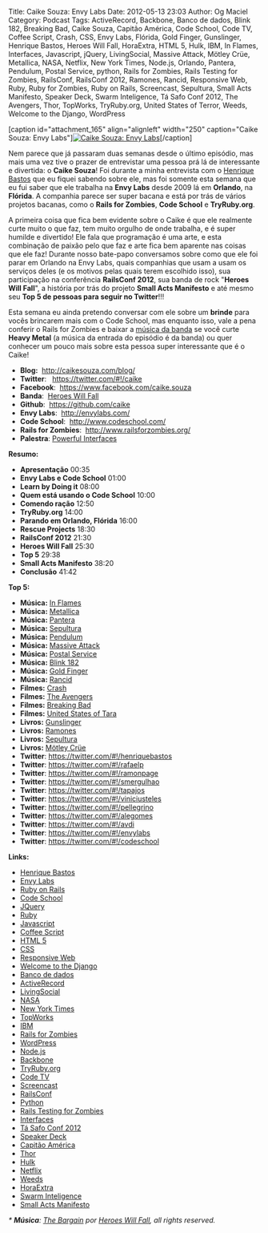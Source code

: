 Title: Caike Souza: Envy Labs
Date: 2012-05-13 23:03
Author: Og Maciel
Category: Podcast
Tags: ActiveRecord, Backbone, Banco de dados, Blink 182, Breaking Bad, Caike Souza, Capitão América, Code School, Code TV, Coffee Script, Crash, CSS, Envy Labs, Flórida, Gold Finger, Gunslinger, Henrique Bastos, Heroes Will Fall, HoraExtra, HTML 5, Hulk, IBM, In Flames, Interfaces, Javascript, jQuery, LivingSocial, Massive Attack, Mötley Crüe, Metallica, NASA, Netflix, New York Times, Node.js, Orlando, Pantera, Pendulum, Postal Service, python, Rails for Zombies, Rails Testing for Zombies, RailsConf, RailsConf 2012, Ramones, Rancid, Responsive Web, Ruby, Ruby for Zombies, Ruby on Rails, Screencast, Sepultura, Small Acts Manifesto, Speaker Deck, Swarm Inteligence, Tá Safo Conf 2012, The Avengers, Thor, TopWorks, TryRuby.org, United States of Terror, Weeds, Welcome to the Django, WordPress


[caption id="attachment\_165" align="alignleft" width="250"
caption="Caike Souza: Envy Labs"][![Caike Souza: Envy
Labs](http://www.castalio.info/wp-content/uploads/2012/05/caike_hwf-250x300.jpg "Caike Souza: Envy Labs")](http://www.castalio.info/wp-content/uploads/2012/05/caike_hwf.jpg)[/caption]

Nem parece que já passaram duas semanas desde o último episódio, mas
mais uma vez tive o prazer de entrevistar uma pessoa prá lá de
interessante e divertida: o **Caike Souza**! Foi durante a minha
entrevista com o [Henrique
Bastos](http://www.castalio.info/henrique-bastos-welcome-to-the-django/ "http://www.castalio.info/henrique-bastos-welcome-to-the-django/")
que eu fiquei sabendo sobre ele, mas foi somente esta semana que eu fui
saber que ele trabalha na **Envy Labs** desde 2009 lá em **Orlando**, na
**Flórida**. A companhia parece ser super bacana e está por trás de
vários projetos bacanas, como o **Rails for Zombies**, **Code School** e
**TryRuby.org**.

A primeira coisa que fica bem evidente sobre o Caike é que ele realmente
curte muito o que faz, tem muito orgulho de onde trabalha, e é super
humilde e divertido! Ele fala que programação é uma arte, e esta
combinação de paixão pelo que faz e arte fica bem aparente nas coisas
que ele faz! Durante nosso bate-papo conversamos sobre como que ele foi
parar em Orlando na Envy Labs, quais companhias que usam a usam os
serviços deles (e os motivos pelas quais terem escolhido isso), sua
participação na conferência **RailsConf 2012**, sua banda de rock
"**Heroes Will Fall**", a história por trás do projeto **Small Acts
Manifesto** e até mesmo seu **Top 5 de pessoas para seguir no
Twitter**!!!

Esta semana eu ainda pretendo conversar com ele sobre um **brinde** para
vocês brincarem mais com o Code School, mas enquanto isso, vale a pena
conferir o Rails for Zombies e baixar a [música da
banda](https://www.facebook.com/heroeswillfall?sk=app_204974879526524 "música")
se você curte **Heavy Metal** (a música da entrada do episódio é da
banda) ou quer conhecer um pouco mais sobre esta pessoa super
interessante que é o Caike!

-   **Blog:**  <http://caikesouza.com/blog/>
-   **Twitter**:   <https://twitter.com/#!/caike>
-   **Facebook**:  <https://www.facebook.com/caike.souza>
-   **Banda**:  [Heroes Will
    Fall](https://www.facebook.com/heroeswillfall "Heroes Will Fall")
-   **Github**:  <https://github.com/caike>
-   **Envy Labs**:  <http://envylabs.com/>
-   **Code School**:  <http://www.codeschool.com/>
-   **Rails for Zombies**:  <http://www.railsforzombies.org/>
-   **Palestra**: [Powerful
    Interfaces](https://speakerdeck.com/u/caike/p/powerful-interfaces "Powerful Interfaces")

**Resumo:**

-   **Apresentação** 00:35
-   **Envy Labs e Code School** 01:00
-   **Learn by Doing it** 08:00
-   **Quem está usando o Code School** 10:00
-   **Comendo ração** 12:50
-   **TryRuby.org** 14:00
-   **Parando em Orlando, Flórida** 16:00
-   **Rescue Projects** 18:30
-   **RailsConf 2012** 21:30
-   **Heroes Will Fall** 25:30
-   **Top 5** 29:38
-   **Small Acts Manifesto** 38:20
-   **Conclusão** 41:42

**Top 5:**

-   **Música:** [In Flames](http://www.last.fm/search?q=In+Flames)
-   **Música:** [Metallica](http://www.last.fm/search?q=Metallica)
-   **Música:** [Pantera](http://www.last.fm/search?q=Pantera)
-   **Música:** [Sepultura](http://www.last.fm/search?q=Sepultura)
-   **Música:** [Pendulum](http://www.last.fm/search?q=Pendulum)
-   **Música:** [Massive
    Attack](http://www.last.fm/search?q=Massive+Attack)
-   **Música:** [Postal
    Service](http://www.last.fm/search?q=Postal+Service)
-   **Música:** [Blink 182](http://www.last.fm/search?q=Blink+182)
-   **Música:** [Gold Finger](http://www.last.fm/search?q=Gold+Finger)
-   **Música:** [Rancid](http://www.last.fm/search?q=Rancid)
-   **Filmes:** [Crash](http://www.imdb.com/find?s=all&q=Crash)
-   **Filmes:** [The
    Avengers](http://www.imdb.com/find?s=all&q=The+Avengers)
-   **Filmes:** [Breaking
    Bad](http://www.imdb.com/find?s=all&q=Breaking+Bad)
-   **Filmes:** [United States of
    Tara](http://www.imdb.com/find?s=all&q=United+States+of+Tara)
-   **Livros:**
    [Gunslinger](http://www.amazon.com/s/ref=nb_sb_noss?url=search-alias%3Dstripbooks&field-keywords=Gunslinger)
-   **Livros:**
    [Ramones](http://www.amazon.com/s/ref=nb_sb_noss?url=search-alias%3Dstripbooks&field-keywords=Ramones)
-   **Livros:**
    [Sepultura](http://www.amazon.com/s/ref=nb_sb_noss?url=search-alias%3Dstripbooks&field-keywords=Sepultura)
-   **Livros:** [Mötley
    Crüe](http://www.amazon.com/s/ref=nb_sb_noss?url=search-alias%3Dstripbooks&field-keywords=Mötley+Crüe)
-   **Twitter**: <https://twitter.com/#!/henriquebastos>
-   **Twitter**: <https://twitter.com/#!/rafaelp>
-   **Twitter**: <https://twitter.com/#!/ramonpage>
-   **Twitter**: <https://twitter.com/#!/smergulhao>
-   **Twitter**: <https://twitter.com/#!/tapajos>
-   **Twitter**: <https://twitter.com/#!/viniciusteles>
-   **Twitter**: <https://twitter.com/#!/pellegrino>
-   **Twitter**: <https://twitter.com/#!/alegomes>
-   **Twitter**: <https://twitter.com/#!/avdi>
-   **Twitter**: <https://twitter.com/#!/envylabs>
-   **Twitter**: <https://twitter.com/#!/codeschool>

**Links:**

-   [Henrique Bastos](https://duckduckgo.com/?q=Henrique+Bastos)
-   [Envy Labs](https://duckduckgo.com/?q=Envy+Labs)
-   [Ruby on Rails](https://duckduckgo.com/?q=Ruby+on+Rails)
-   [Code School](https://duckduckgo.com/?q=Code+School)
-   [JQuery](https://duckduckgo.com/?q=JQuery)
-   [Ruby](https://duckduckgo.com/?q=Ruby)
-   [Javascript](https://duckduckgo.com/?q=Javascript)
-   [Coffee Script](https://duckduckgo.com/?q=Coffee+Script)
-   [HTML 5](https://duckduckgo.com/?q=HTML+5)
-   [CSS](https://duckduckgo.com/?q=CSS)
-   [Responsive Web](https://duckduckgo.com/?q=Responsive+Web)
-   [Welcome to the
    Django](https://duckduckgo.com/?q=Welcome+to+the+Django)
-   [Banco de dados](https://duckduckgo.com/?q=Banco+de+dados)
-   [ActiveRecord](https://duckduckgo.com/?q=ActiveRecord)
-   [LivingSocial](https://duckduckgo.com/?q=LivingSocial)
-   [NASA](https://duckduckgo.com/?q=NASA)
-   [New York Times](https://duckduckgo.com/?q=New+York+Times)
-   [TopWorks](https://duckduckgo.com/?q=TopWorks)
-   [IBM](https://duckduckgo.com/?q=IBM)
-   [Rails for Zombies](https://duckduckgo.com/?q=Rails+for+Zombies)
-   [WordPress](https://duckduckgo.com/?q=WordPress)
-   [Node.js](https://duckduckgo.com/?q=Node.js)
-   [Backbone](https://duckduckgo.com/?q=Backbone)
-   [TryRuby.org](https://duckduckgo.com/?q=TryRuby.org)
-   [Code TV](https://duckduckgo.com/?q=Code+TV)
-   [Screencast](https://duckduckgo.com/?q=Screencast)
-   [RailsConf](https://duckduckgo.com/?q=RailsConf)
-   [Python](https://duckduckgo.com/?q=Python)
-   [Rails Testing for
    Zombies](https://duckduckgo.com/?q=Rails+Testing+for+Zombies)
-   [Interfaces](https://duckduckgo.com/?q=Interfaces)
-   [Tá Safo Conf
    2012](http://tasafo.org/conf2012/ "http://tasafo.org/conf2012/")
-   [Speaker Deck](https://duckduckgo.com/?q=Speaker+Deck)
-   [Capitão América](https://duckduckgo.com/?q=Capitão+América)
-   [Thor](https://duckduckgo.com/?q=Thor)
-   [Hulk](https://duckduckgo.com/?q=Hulk)
-   [Netflix](https://duckduckgo.com/?q=Netflix)
-   [Weeds](https://duckduckgo.com/?q=Weeds)
-   [HoraExtra](https://duckduckgo.com/?q=HoraExtra)
-   [Swarm Inteligence](https://duckduckgo.com/?q=Swarm+Inteligence)
-   [Small Acts
    Manifesto](http://smallactsmanifesto.org/ "http://smallactsmanifesto.org/")

*\* **Música**: [The
Bargain](http://heroeswillfall.bandcamp.com/track/the-bargain "The Bargain")
por [Heroes Will
Fall](https://www.facebook.com/heroeswillfall "https://www.facebook.com/heroeswillfall"),
all rights reserved.*


